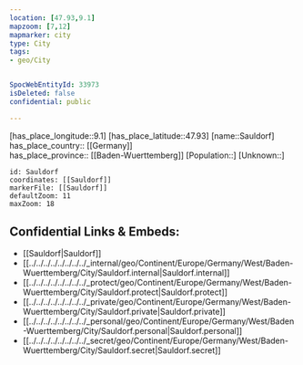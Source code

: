 ```yaml
---
location: [47.93,9.1] 
mapzoom: [7,12] 
mapmarker: city 
type: City
tags:
- geo/City


SpocWebEntityId: 33973
isDeleted: false
confidential: public

---
```

[has_place_longitude::9.1] 
[has_place_latitude::47.93] 
[name::Sauldorf] 
has_place_country:: [[Germany]]  
has_place_province:: [[Baden-Wuerttemberg]] 
[Population::] 
[Unknown::] 


```leaflet
id: Sauldorf
coordinates: [[Sauldorf]] 
markerFile: [[Sauldorf]] 
defaultZoom: 11 
maxZoom: 18
```


## Confidential Links & Embeds: 
- [[Sauldorf|Sauldorf]]  
- [[../../../../../../../../_internal/geo/Continent/Europe/Germany/West/Baden-Wuerttemberg/City/Sauldorf.internal|Sauldorf.internal]] 
- [[../../../../../../../../_protect/geo/Continent/Europe/Germany/West/Baden-Wuerttemberg/City/Sauldorf.protect|Sauldorf.protect]] 
- [[../../../../../../../../_private/geo/Continent/Europe/Germany/West/Baden-Wuerttemberg/City/Sauldorf.private|Sauldorf.private]] 
- [[../../../../../../../../_personal/geo/Continent/Europe/Germany/West/Baden-Wuerttemberg/City/Sauldorf.personal|Sauldorf.personal]] 
- [[../../../../../../../../_secret/geo/Continent/Europe/Germany/West/Baden-Wuerttemberg/City/Sauldorf.secret|Sauldorf.secret]] 
